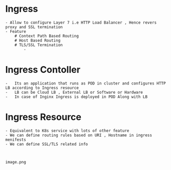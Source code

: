 # Ingress 
    - Allow to configure Layer 7 i.e HTTP Load Balancer , Hence revers proxy and SSL termination
    - Feature 
        # Context Path Based Routing
        # Host Based Routing 
        # TLS/SSL Termination
            -
# Ingress Contoller 
    -   Its an application that runs as POD in cluster and configures HTTP LB according to Ingress resource 
    -   LB can be Cloud LB , External LB or Software or Hardware 
    -   In case of Inginx Ingress is deployed in POD Along with LB 

# Ingress Resource 
    - Equivalent to K8s service with lots of other feature 
    - We can define routing rules based on URI , Hostname in ingress menifests
    - We can define SSL/TLS related info         



    image.png

    